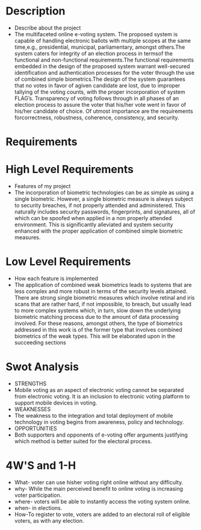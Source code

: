 # Description
* Describe about the project
* The multifaceted online e-voting system. The proposed system is capable of handling electronic ballots with multiple scopes at the same time,e.g., presidential, municipal, parliamentary, amongst others.The system caters for integrity of an election process in termsof the functional and non-functional requirements.The functional requirements embedded in the design of the proposed system warrant well-secured identification and authentication processes for the voter through the use of combined simple biometrics.The design of the system guarantees that no votes in favor of agiven candidate are lost, due to improper tallying of the voting counts, with the proper incorporation of system FLAG’s. Transparency of voting follows through in all phases of an election process to assure the voter that his/her vote went in favor of his/her candidate of choice. Of utmost importance are the requirements forcorrectness, robustness, coherence, consistency, and security.
# Requirements
# High Level Requirements
* Features of my project
* The incorporation of biometric technologies can be as simple as using a single biometric. However, a single biometric measure is always subject to security breaches, if not properly attended and administered. This naturally includes security passwords, fingerprints, and signatures, all of which can be spoofed when applied in a non properly attended environment. This is significantly alleviated and system security enhanced with the proper application of combined simple biometric measures.
# Low Level Requirements
* How each feature is implemented
* The application of combined weak biometrics leads to systems that are less complex and more robust in terms of the security levels attained. There are strong single biometric measures which involve retinal and iris scans that are rather hard, if not impossible, to breach, but usually lead to more complex systems which, in turn, slow down the underlying biometric matching process due to the amount of data processing involved. For these reasons, amongst others, the type of biometrics addressed in this work is of the former type that involves combined biometrics of the weak types. This will be elaborated upon in the succeeding sections

# Swot Analysis
* STRENGTHS
* Mobile voting as an aspect of electronic voting cannot be separated from electronic voting. It is an inclusion to electronic voting platform to support mobile devices in voting.
* WEAKNESSES
* The weakness to the integration and total deployment of mobile technology in voting begins from awareness, policy and technology. 
* OPPORTUNITIES
* Both supporters and opponents of e-voting offer arguments justifying which method is better suited for the electoral process. 
# 4W'S and 1-H
* What- voter can use hisher voting right online without any difficulty. 
* why- While the main perceived benefit to online voting is increasing voter participation.
* where- voters will be able to instantly access the voting system online.
* when- in elections.
* How-To register to vote, voters are added to an electoral roll of eligible voters, as with any election.
